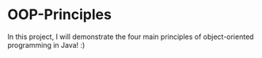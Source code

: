 # OOP-Principles
In this project, I will demonstrate the four main principles of object-oriented programming in Java! :)
